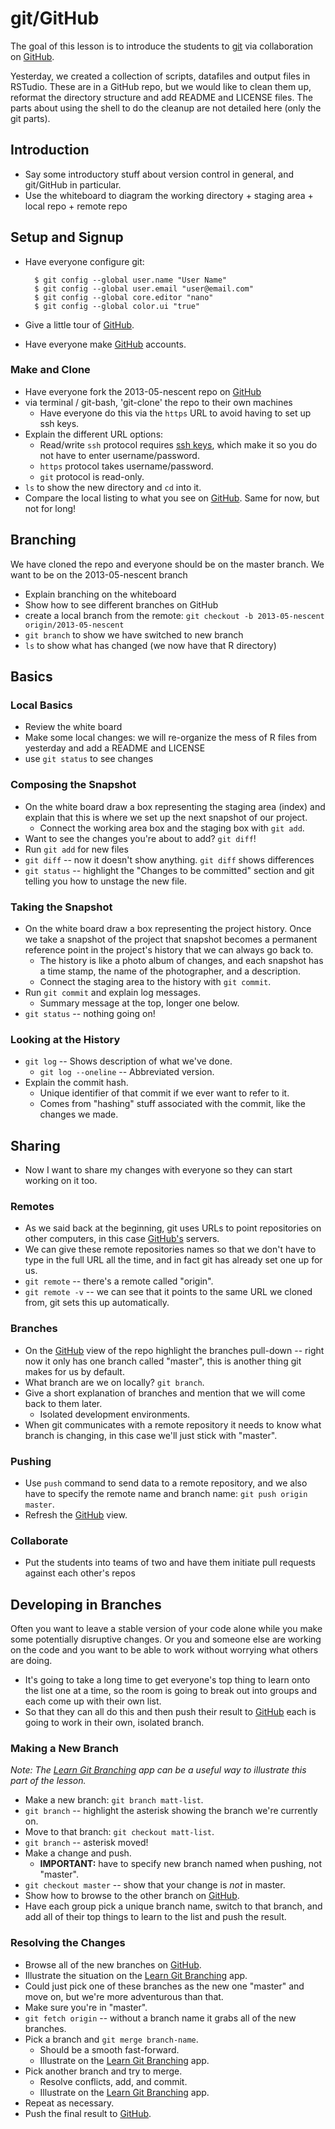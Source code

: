 # git/GitHub

The goal of this lesson is to introduce the students to [git][] via
collaboration on [GitHub][].

Yesterday, we created a collection of scripts, datafiles and output files in RSTudio. These are in a GitHub repo, but we would like to clean them up, reformat the directory structure and add README and LICENSE files. The parts about using the shell to do the cleanup are not detailed here (only the git parts).  

## Introduction

- Say some introductory stuff about version control in general, and git/GitHub
  in particular.
- Use the whiteboard to diagram the working directory + staging area + local repo + remote repo

## Setup and Signup

- Have everyone configure git:

        $ git config --global user.name "User Name"
        $ git config --global user.email "user@email.com"
        $ git config --global core.editor "nano"
        $ git config --global color.ui "true"

- Give a little tour of [GitHub][].
- Have everyone make [GitHub][] accounts.

### Make and Clone

- Have everyone fork the 2013-05-nescent repo on [GitHub][]
- via terminal / git-bash, 'git-clone' the repo to their own machines
    - Have everyone do this via the `https` URL to avoid having to set up ssh keys.
- Explain the different URL options:
    - Read/write `ssh` protocol requires [ssh keys][], which make it so you
      do not have to enter username/password.
    - `https` protocol takes username/password.
    - `git` protocol is read-only.
- `ls` to show the new directory and `cd` into it.
- Compare the local listing to what you see on [GitHub][]. Same for now, but
  not for long!

## Branching
We have cloned the repo and everyone should be on the master branch. We want to be on the 2013-05-nescent branch
- Explain branching on the whiteboard
- Show how to see different branches on GitHub
- create a local branch from the remote: `git checkout -b 2013-05-nescent origin/2013-05-nescent`
- `git branch` to show we have switched to new branch
- `ls` to show what has changed (we now have that R directory)


## Basics

### Local Basics

- Review the white board
- Make some local changes: we will re-organize the mess of R files from yesterday and add a README and LICENSE
- use `git status` to see changes

### Composing the Snapshot

- On the white board draw a box representing the staging area (index) and
  explain that this is where we set up the next snapshot of our project.
    - Connect the working area box and the staging box with `git add`.
- Want to see the changes you're about to add? `git diff`!
- Run `git add` for new files
- `git diff` -- now it doesn't show anything. `git diff` shows differences
- `git status` -- highlight the "Changes to be committed" section
  and git telling you how to unstage the new file.

### Taking the Snapshot

- On the white board draw a box representing the project history. Once we take
  a snapshot of the project that snapshot becomes a permanent reference point
  in the project's history that we can always go back to.
    - The history is like a photo album of changes, and each snapshot has a
      time stamp, the name of the photographer, and a description.
    - Connect the staging area to the history with `git commit`.
- Run `git commit` and explain log messages.
    - Summary message at the top, longer one below.
- `git status` -- nothing going on!

### Looking at the History

- `git log` -- Shows description of what we've done.
    - `git log --oneline` -- Abbreviated version.
- Explain the commit hash.
    - Unique identifier of that commit if we ever want to refer to it.
    - Comes from "hashing" stuff associated with the commit, like the changes
      we made.

## Sharing

- Now I want to share my changes with everyone so they can start working on
  it too.

### Remotes

- As we said back at the beginning, git uses URLs to point repositories on other
  computers, in this case [GitHub's][GitHub] servers.
- We can give these remote repositories names so that we don't have to type
  in the full URL all the time, and in fact git has already set one up for us.
- `git remote` -- there's a remote called "origin".
- `git remote -v` -- we can see that it points to the same URL we cloned from,
  git sets this up automatically.

### Branches

- On the [GitHub][] view of the repo highlight the branches pull-down -- right
  now it only has one branch called "master", this is another thing git makes
  for us by default.
- What branch are we on locally? `git branch`.
- Give a short explanation of branches and mention that we will come back to
  them later.
    - Isolated development environments.
- When git communicates with a remote repository it needs to know what branch
  is changing, in this case we'll just stick with "master".

### Pushing

- Use `push` command to send data to a remote repository, and we also have to
  specify the remote name and branch name: `git push origin master`.
- Refresh the [GitHub][] view.

### Collaborate

- Put the students into teams of two and have them initiate pull requests against each other's repos

## Developing in Branches

Often you want to leave a stable version of your code alone while you make some
potentially disruptive changes. Or you and someone else are working on the code
and you want to be able to work without worrying what others are doing.

- It's going to take a long time to get everyone's top thing to learn onto the
  list one at a time, so the room is going to break out into groups and each
  come up with their own list.
- So that they can all do this and then push their result to [GitHub][] each
  is going to work in their own, isolated branch.

### Making a New Branch

*Note: The [Learn Git Branching][] app can be a useful way to
illustrate this part of the lesson.*

- Make a new branch: `git branch matt-list`.
- `git branch` -- highlight the asterisk showing the branch we're currently on.
- Move to that branch: `git checkout matt-list`.
- `git branch` -- asterisk moved!
- Make a change and push.
    - **IMPORTANT:** have to specify new branch named when pushing, not "master".
- `git checkout master` -- show that your change is *not* in master.
- Show how to browse to the other branch on [GitHub][].
- Have each group pick a unique branch name, switch to that branch, and add
  all of their top things to learn to the list and push the result.

### Resolving the Changes

- Browse all of the new branches on [GitHub][].
- Illustrate the situation on the [Learn Git Branching][] app.
- Could just pick one of these branches as the new one "master" and move on,
  but we're more adventurous than that.
- Make sure you're in "master".
- `git fetch origin` -- without a branch name it grabs all of the new branches.
- Pick a branch and `git merge branch-name`.
    - Should be a smooth fast-forward.
    - Illustrate on the [Learn Git Branching][] app.
- Pick another branch and try to merge.
    - Resolve conflicts, add, and commit.
    - Illustrate on the [Learn Git Branching][] app.
- Repeat as necessary.
- Push the final result to [GitHub][].

[git]: http://git-scm.com/
[GitHub]: http://github.com
[ssh keys]: https://help.github.com/articles/generating-ssh-keys
[visual git]: http://marklodato.github.com/visual-git-guide/index-en.html
[Learn Git Branching]: http://pcottle.github.com/learnGitBranching/?NODEMO
